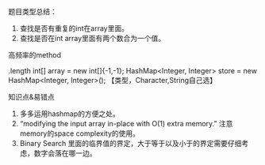 题目类型总结：

1. 查找是否有重复的int在array里面。
2. 查找是否在int array里面有两个数合为一个值。

高频率的method

.length
int[] array = new int[]{-1,-1};
HashMap<Integer, Integer> store = new HashMap<Integer, Integer>(); 【类型，Character,String自己选】

知识点&易错点

1. 多多运用hashmap的方便之处。
2. “modifying the input array in-place with O(1) extra memory.” 注意memory的space complexity的使用。
3. Binary Search 里面的临界值的界定，大于等于以及小于的界定需要仔细考虑，数字会落在哪一边。
